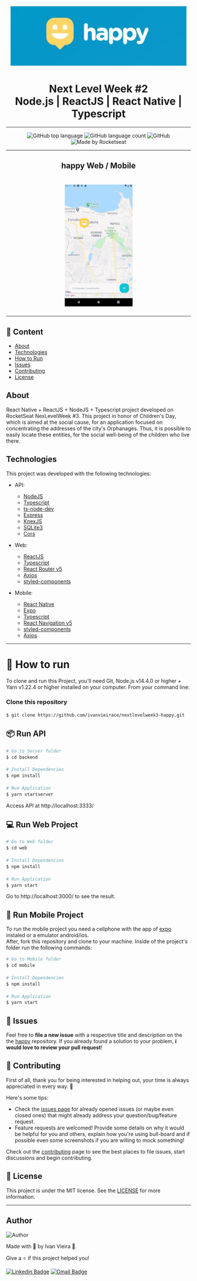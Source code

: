 <h1 align="center">
<img src="./github/happylogomd.JPG" width="480" alt="happy">
</h1>
<h1 align="center">
    Next Level Week #2</br>
    Node.js | ReactJS | React Native | Typescript
</h1>
<hr/>
<p align="center">
  <img alt="GitHub top language" src="https://img.shields.io/github/languages/top/ivanvieirace/nextlevelweek2?style=flat-square">
  <img alt="GitHub language count" src="https://img.shields.io/github/languages/count/ivanvieirace/nextlevelweek2?style=flat-square">
  <img alt="GitHub" src="https://img.shields.io/github/license/ivanvieirace/nextlevelweek2?style=flat-square"> 
  <img alt="Made by Rocketseat" src="https://img.shields.io/badge/made%20by-Rocketseat-%237519C1?style=flat-square"><br/>
  <!-- <a href="https://insomnia.rest/run/?label=nextlevelweek2&uri=https%3A%2F%2Fraw.githubusercontent.com%2FHigorSnt%2Fproffy%2Fmaster%2F.github%2FInsomnia.json" target="_blank"><img src="https://insomnia.rest/images/run.svg" alt="Run in Insomnia"></a> -->
</p>

<hr/>

<h2 align="center">happy Web / Mobile</h2>
<h1 align="center">
<!-- <img src="./github/videoweb.gif"  width="620" alt="Proffy Web"> -->
<img src="./github/happymobile.gif"  width="185" alt="Proffy Mobile">
</h1>

<hr/>

## :pushpin: Content

- [About](#about)
- [Technologies](#technologies)
- [How to Run](#construction_worker-how-to-run)
- [Issues](#issues)
- [Contributing](#tada-contributing)
- [License](#closed_book-license)

## About

React Native + ReactJS + NodeJS + Typescript project developed on RocketSeat NexLevelWeek #3. This project in honor of Children's Day, which is aimed at the social cause, for an application focused on concentrating the addresses of the city's Orphanages. Thus, it is possible to easily locate these entities, for the social well-being of the children who live there.

## Technologies

This project was developed with the following technologies:

- API:

  - [NodeJS](https://nodejs.org/en/)
  - [Typescript](https://www.typescriptlang.org/)
  - [ts-node-dev](https://github.com/whitecolor/ts-node-dev)
  - [Express](https://expressjs.com/)
  - [KnexJS](http://knexjs.org/)
  - [SQLite3](https://www.npmjs.com/package/sqlite3)
  - [Cors](https://www.npmjs.com/package/cors)

- Web:

  - [ReactJS](https://reactjs.org/)
  - [Typescript](https://www.typescriptlang.org/)
  - [React Router v5](https://github.com/ReactTraining/react-router)
  - [Axios](https://github.com/axios/axios)
  - [styled-components](https://styled-components.com/)

- Mobile:

  - [React Native](https://reactnative.dev/)
  - [Expo](https://expo.io/)
  - [Typescript](https://www.typescriptlang.org/)
  - [React Navigation v5](https://reactnavigation.org/)
  - [styled-components](https://styled-components.com/)
  - [Axios](https://github.com/axios/axios)

<hr/>

# :construction_worker: How to run

To clone and run this Project, you'll need Git, Node.js v14.4.0 or higher + Yarn v1.22.4 or higher installed on your computer. From your command line:

### Clone this repository

```
$ git clone https://github.com/ivanvieirace/nextlevelweek3-happy.git
```

## 📦 Run API

```bash
# Go to Server folder
$ cd backend

# Install Dependencies
$ npm install

# Run Application
$ yarn startserver
```

Access API at http://localhost:3333/

## 💻 Run Web Project

```bash
# Go to Web folder
$ cd web

# Install Dependencies
$ npm install

# Run Application
$ yarn start
```

Go to http://localhost:3000/ to see the result.

## 📱 Run Mobile Project

To run the mobile project you need a cellphone with the app of [expo](https://play.google.com/store/apps/details?id=host.exp.exponent) instaled or a emulator android/ios.
<br />
After, fork this repository and clone to your machine. Inside of the project's folder run the following commands:

```bash
# Go to Mobile folder
$ cd mobile

# Install Dependencies
$ npm install

# Run Application
$ yarn start
```

## :bug: Issues

Feel free to **file a new issue** with a respective title and description on the the [happy](https://github.com/ivanvieirace/nextlevelweek3-happy/issues) repository. If you already found a solution to your problem, **i would love to review your pull request**!

## :tada: Contributing

First of all, thank you for being interested in helping out, your time is always appreciated in every way. :100:

Here's some tips:

- Check the [issues page](https://github.com/ivanvieirace/nextlevelweek3-happy/issues) for already opened issues (or maybe even closed ones) that might already address your question/bug/feature request.
- Feature requests are welcomed! Provide some details on why it would be helpful for you and others, explain how you're using bull-board and if possible even some screenshots if you are willing to mock something!

Check out the [contributing](./CONTRIBUTING.md) page to see the best places to file issues, start discussions and begin contributing.

## :closed_book: License

This project is under the MIT license. See the [LICENSE](https://github.com/ivanvieirace/nextlevelweek2/blob/master/LICENSE.md) for more information.

---

## Author

<img  border-radius="50px" src="https://avatars2.githubusercontent.com/u/10304188?s=460&u=580767d2e56832dfbb20ac48e6ac846a6d98e0f8&v=4" width="100px" alt="Author"/>

Made with :blue_heart: by Ivan Vieira 🚀.

Give a ⭐️ if this project helped you!

[![Linkedin Badge](https://img.shields.io/badge/-Ivan_Vieira-blue?style=flat-square&logo=Linkedin&logoColor=white&link=https://www.linkedin.com/in/ivanvieira/)](https://www.linkedin.com/in/ivanvieira/)
[![Gmail Badge](https://img.shields.io/badge/-ivanjr.ce@gmail.com-c14438?style=flat-square&logo=Gmail&logoColor=white&link=mailto:ivanjr.ce@gmail.com)](mailto:ivanjr.ce@gmail.com)

